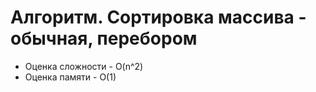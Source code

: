 
# Алгоритм. Сортировка массива - обычная, перебором
* Оценка сложности - O(n^2)
* Оценка памяти - O(1)
